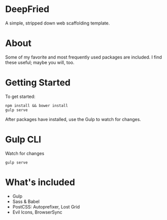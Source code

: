 # DeepFried
A simple, stripped down web scaffolding template.

# About
Some of my favorite and most frequently used packages are included. I find these useful; maybe you will, too. 

# Getting Started
To get started:

    npm install && bower install
    gulp serve
  
After packages have installed, use the Gulp to watch for changes.

# Gulp CLI
Watch for changes
 
    gulp serve

# What's included
- Gulp
- Sass & Babel
- PostCSS: Autoprefixer, Lost Grid
- Evil Icons, BrowserSync

